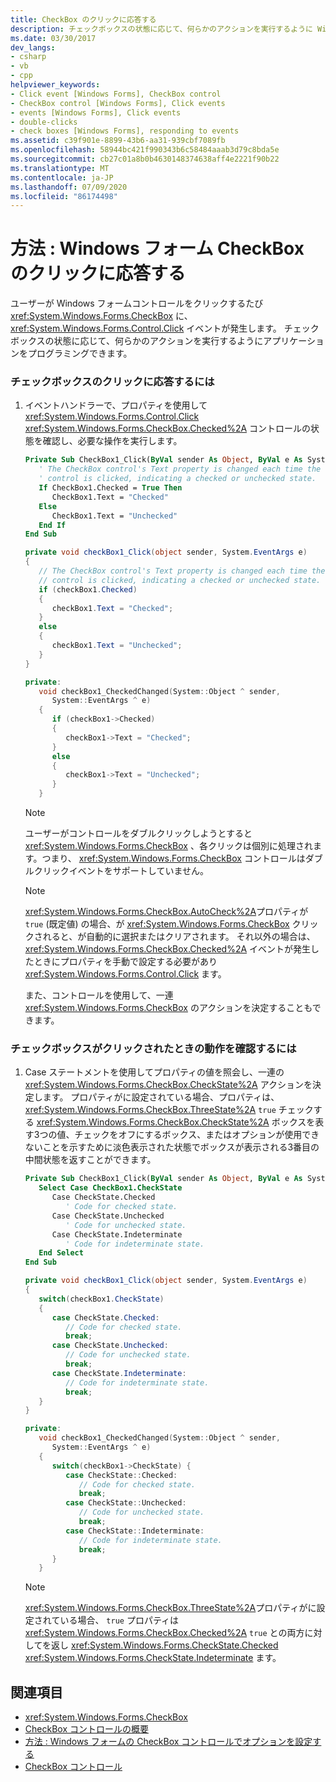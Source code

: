 ```yaml
---
title: CheckBox のクリックに応答する
description: チェックボックスの状態に応じて、何らかのアクションを実行するように Windows フォームアプリケーションをプログラミングする方法について説明します。
ms.date: 03/30/2017
dev_langs:
- csharp
- vb
- cpp
helpviewer_keywords:
- Click event [Windows Forms], CheckBox control
- CheckBox control [Windows Forms], Click events
- events [Windows Forms], Click events
- double-clicks
- check boxes [Windows Forms], responding to events
ms.assetid: c39f901e-8899-43b6-aa31-939cbf7089fb
ms.openlocfilehash: 58944bc421f990343b6c58484aaab3d79c8bda5e
ms.sourcegitcommit: cb27c01a8b0b4630148374638aff4e2221f90b22
ms.translationtype: MT
ms.contentlocale: ja-JP
ms.lasthandoff: 07/09/2020
ms.locfileid: "86174498"
---
```

# <a name="how-to-respond-to-windows-forms-checkbox-clicks"></a>方法 : Windows フォーム CheckBox のクリックに応答する
ユーザーが Windows フォームコントロールをクリックするたび <xref:System.Windows.Forms.CheckBox> に、 <xref:System.Windows.Forms.Control.Click> イベントが発生します。 チェックボックスの状態に応じて、何らかのアクションを実行するようにアプリケーションをプログラミングできます。  
  
### <a name="to-respond-to-checkbox-clicks"></a>チェックボックスのクリックに応答するには  
  
1. イベントハンドラーで、プロパティを使用して <xref:System.Windows.Forms.Control.Click> <xref:System.Windows.Forms.CheckBox.Checked%2A> コントロールの状態を確認し、必要な操作を実行します。  
  
    ```vb  
    Private Sub CheckBox1_Click(ByVal sender As Object, ByVal e As System.EventArgs) Handles CheckBox1.Click  
       ' The CheckBox control's Text property is changed each time the
       ' control is clicked, indicating a checked or unchecked state.  
       If CheckBox1.Checked = True Then  
          CheckBox1.Text = "Checked"  
       Else  
          CheckBox1.Text = "Unchecked"  
       End If  
    End Sub  
    ```  
  
    ```csharp  
    private void checkBox1_Click(object sender, System.EventArgs e)  
    {  
       // The CheckBox control's Text property is changed each time the
       // control is clicked, indicating a checked or unchecked state.  
       if (checkBox1.Checked)  
       {  
          checkBox1.Text = "Checked";  
       }  
       else  
       {  
          checkBox1.Text = "Unchecked";  
       }  
    }  
    ```  
  
    ```cpp  
    private:  
       void checkBox1_CheckedChanged(System::Object ^ sender,  
          System::EventArgs ^ e)  
       {  
          if (checkBox1->Checked)  
          {  
             checkBox1->Text = "Checked";  
          }  
          else  
          {  
             checkBox1->Text = "Unchecked";  
          }  
       }  
    ```  
  
    > [!NOTE]
    > ユーザーがコントロールをダブルクリックしようとすると <xref:System.Windows.Forms.CheckBox> 、各クリックは個別に処理されます。つまり、 <xref:System.Windows.Forms.CheckBox> コントロールはダブルクリックイベントをサポートしていません。  
  
    > [!NOTE]
    > <xref:System.Windows.Forms.CheckBox.AutoCheck%2A>プロパティが `true` (既定値) の場合、が <xref:System.Windows.Forms.CheckBox> クリックされると、が自動的に選択またはクリアされます。 それ以外の場合は、 <xref:System.Windows.Forms.CheckBox.Checked%2A> イベントが発生したときにプロパティを手動で設定する必要があり <xref:System.Windows.Forms.Control.Click> ます。  
  
     また、コントロールを使用して、一連 <xref:System.Windows.Forms.CheckBox> のアクションを決定することもできます。  
  
### <a name="to-determine-a-course-of-action-when-a-check-box-is-clicked"></a>チェックボックスがクリックされたときの動作を確認するには  
  
1. Case ステートメントを使用してプロパティの値を照会し、一連の <xref:System.Windows.Forms.CheckBox.CheckState%2A> アクションを決定します。 プロパティがに設定されている場合、プロパティは、 <xref:System.Windows.Forms.CheckBox.ThreeState%2A> `true` チェックする <xref:System.Windows.Forms.CheckBox.CheckState%2A> ボックスを表す3つの値、チェックをオフにするボックス、またはオプションが使用できないことを示すために淡色表示された状態でボックスが表示される3番目の中間状態を返すことができます。  
  
    ```vb  
    Private Sub CheckBox1_Click(ByVal sender As Object, ByVal e As System.EventArgs) Handles CheckBox1.Click  
       Select Case CheckBox1.CheckState  
          Case CheckState.Checked  
             ' Code for checked state.  
          Case CheckState.Unchecked  
             ' Code for unchecked state.  
          Case CheckState.Indeterminate  
             ' Code for indeterminate state.  
       End Select
    End Sub  
    ```  
  
    ```csharp  
    private void checkBox1_Click(object sender, System.EventArgs e)  
    {  
       switch(checkBox1.CheckState)  
       {  
          case CheckState.Checked:  
             // Code for checked state.  
             break;  
          case CheckState.Unchecked:  
             // Code for unchecked state.  
             break;  
          case CheckState.Indeterminate:  
             // Code for indeterminate state.  
             break;  
       }  
    }  
    ```  
  
    ```cpp  
    private:  
       void checkBox1_CheckedChanged(System::Object ^ sender,  
          System::EventArgs ^ e)  
       {  
          switch(checkBox1->CheckState) {  
             case CheckState::Checked:  
                // Code for checked state.  
                break;  
             case CheckState::Unchecked:  
                // Code for unchecked state.  
                break;  
             case CheckState::Indeterminate:  
                // Code for indeterminate state.  
                break;  
          }  
       }  
    ```  
  
    > [!NOTE]
    > <xref:System.Windows.Forms.CheckBox.ThreeState%2A>プロパティがに設定されている場合、 `true` プロパティは <xref:System.Windows.Forms.CheckBox.Checked%2A> `true` との両方に対してを返し <xref:System.Windows.Forms.CheckState.Checked> <xref:System.Windows.Forms.CheckState.Indeterminate> ます。  
  
## <a name="see-also"></a>関連項目

- <xref:System.Windows.Forms.CheckBox>
- [CheckBox コントロールの概要](checkbox-control-overview-windows-forms.md)
- [方法 : Windows フォームの CheckBox コントロールでオプションを設定する](how-to-set-options-with-windows-forms-checkbox-controls.md)
- [CheckBox コントロール](checkbox-control-windows-forms.md)
